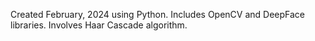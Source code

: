 Created February, 2024 using Python. Includes OpenCV and DeepFace libraries. Involves Haar Cascade algorithm.
